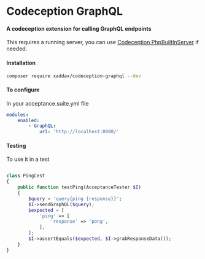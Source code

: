 # Codeception GraphQL
#### A codeception extension for calling GraphQL endpoints

This requires a running server, you can use [Codeception PhpBuiltInServer](https://github.com/tiger-seo/PhpBuiltinServer)
if needed.

#### Installation
```bash
composer require xaddax/codeception-graphql --dev
```

#### To configure

In your acceptance.suite.yml file
```yaml
modules:
    enabled:
        - GraphQL:
            url: 'http://localhost:8080/'
```

#### Testing

To use it in a test
```php

class PingCest
{
    public function testPing(AcceptanceTester $I)
    {
        $query = 'query{ping {response}}';
        $I->sendGraphQL($query);
        $expected = [
            'ping' => [
                'response' => 'pong',
            ],
        ];
        $I->assertEquals($expected, $I->grabResponseData());
    }
}

```


